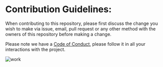 # Contribution Guidelines:


When contributing to this repository, please first discuss the change you wish to make via issue,
email, pull request or any other method with the owners of this repository before making a change. 

Please note we have a [Code of Conduct](), please follow it in all your interactions with the project.

![work](https://user-images.githubusercontent.com/78173760/162144167-a8466441-0a82-4cb1-a654-67aa5252468f.jpg)





